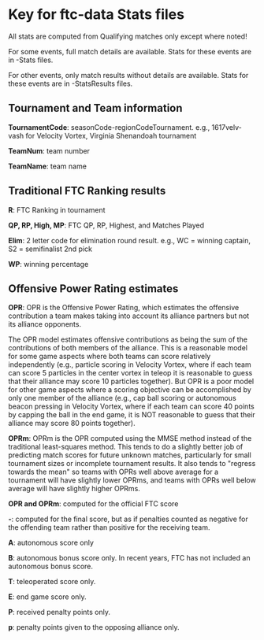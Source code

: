 # Key for ftc-data Stats files

All stats are computed from Qualifying matches only except where noted!

For some events, full match details are available. Stats for these events are in -Stats files.

For other events, only match results without details are available. Stats for these events are in -StatsResults files.

## Tournament and Team information

**TournamentCode**: seasonCode-regionCodeTournament. e.g., 1617velv-vash for Velocity Vortex, Virginia Shenandoah tournament 

**TeamNum**: team number

**TeamName**: team name

## Traditional FTC Ranking results

**R**: FTC Ranking in tournament

**QP, RP, High, MP**: FTC QP, RP, Highest, and Matches Played

**Elim**: 2 letter code for elimination round result. e.g., WC = winning captain, S2 = semifinalist 2nd pick

**WP**: winning percentage

## Offensive Power Rating estimates

**OPR**: OPR is the Offensive Power Rating, which estimates the offensive contribution a team makes taking into account its alliance partners but not its alliance opponents. 

The OPR model estimates offensive contributions as being the sum of the contributions of both members of the alliance. This is a reasonable model for some game aspects where both teams can score relatively independently (e.g., particle scoring in Velocity Vortex, where if each team can score 5 particles in the center vortex in teleop it is reasonable to guess that their alliance may score 10 particles together). But OPR is a poor model for other game aspects where a scoring objective can be accomplished by only one member of the alliance (e.g., cap ball scoring or autonomous beacon pressing in Velocity Vortex, where if each team can score 40 points by capping the ball in the end game, it is NOT reasonable to guess that their alliance may score 80 points together).

**OPRm**: OPRm is the OPR computed using the MMSE method instead of the traditional least-squares method. This tends to do a slightly better job of predicting match scores for future unknown matches, particularly for small tournament sizes or incomplete tournament results. It also tends to "regress towards the mean" so teams with OPRs well above average for a tournament will have slightly lower OPRms, and teams with OPRs well below average will have slightly higher OPRms.

**OPR and OPRm**: computed for the official FTC score

**-**: computed for the final score, but as if penalties counted as negative for the offending team rather than positive for the receiving team.

**A**: autonomous score only

**B**: autonomous bonus score only. In recent years, FTC has not included an autonomous bonus score.

**T**: teleoperated score only.

**E**: end game score only.

**P**: received penalty points only.

**p**: penalty points given to the opposing alliance only.

